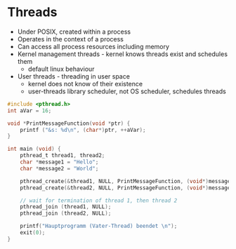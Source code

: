 # Threads

- Under POSIX, created within a process
- Operates in the context of a process
- Can access all process resources including memory
- Kernel management threads - kernel knows threads exist and schedules them
	- default linux behaviour
- User threads - threading in user space
	- kernel does not know of their existence
	- user-threads library scheduler, not OS scheduler, schedules threads

```c
#include <pthread.h>
int aVar = 16;

void *PrintMessageFunction(void *ptr) {
	printf ("&s: %d\n", (char*)ptr, ++aVar);
}

int main (void) {
	pthread_t thread1, thread2;
	char *message1 = "Hello";
	char *message2 = "World";

	pthread_create(&thread1, NULL, PrintMessageFunction, (void*)message1);
	pthread_create(&thread2, NULL, PrintMessageFunction, (void*)message2);

	// wait for termination of thread 1, then thread 2
	pthread_join (thread1, NULL);
	pthread_join (thread2, NULL);

	printf("Hauptprogramm (Vater‐Thread) beendet \n");
	exit(0);
}
```